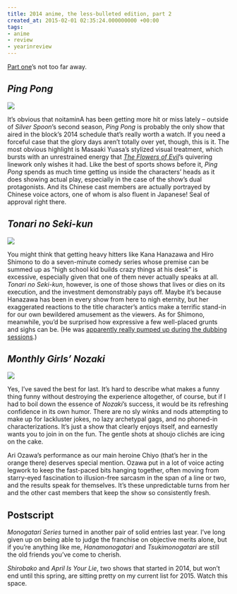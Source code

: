 ```yaml
---
title: 2014 anime, the less-bulleted edition, part 2
created_at: 2015-02-01 02:35:24.000000000 +00:00
tags:
- anime
- review
- yearinreview
---
```


[Part one](http://blog.room208.org/post/108115059123)’s not too far
away.

## *Ping Pong*

![](/blog/media/tumblr_inline_nj2jv6IPPm1qhcb4p.jpg)

It’s obvious that noitaminA has been getting more hit or miss lately –
outside of *Silver Spoon*’s second season, *Ping Pong* is probably the
only show that aired in the block’s 2014 schedule that’s really worth a
watch. If you need a forceful case that the glory days aren’t totally
over yet, though, this is it. The most obvious highlight is Masaaki
Yuasa’s stylized visual treatment, which bursts with an unrestrained
energy that [*The Flowers of
Evil*](http://blog.room208.org/post/54305409058)’s quivering linework
only wishes it had. Like the best of sports shows before it, *Ping Pong*
spends as much time getting us inside the characters’ heads as it does
showing actual play, especially in the case of the show’s dual
protagonists. And its Chinese cast members are actually portrayed by
Chinese voice actors, one of whom is also fluent in Japanese! Seal of
approval right there.

## *Tonari no Seki-kun*

![](/blog/media/tumblr_inline_nj2kyuoA3w1qhcb4p.jpg)

You might think that getting heavy hitters like Kana Hanazawa and Hiro
Shimono to do a seven-minute comedy series whose premise can be summed
up as “high school kid builds crazy things at his desk” is excessive,
especially given that one of them never actually speaks at all. *Tonari
no Seki-kun*, however, is one of those shows that lives or dies on its
execution, and the investment demonstrably pays off. Maybe it’s because
Hanazawa has been in every show from here to nigh eternity, but her
exaggerated reactions to the title character’s antics make a terrific
stand-in for our own bewildered amusement as the viewers. As for
Shimono, meanwhile, you’d be surprised how expressive a few well-placed
grunts and sighs can be. (He was [apparently really pumped up during the
dubbing sessions](http://i.imgur.com/aeUk8ej.jpg).)

## *Monthly Girls’ Nozaki*

![](/blog/media/tumblr_inline_nj2kz3hD9g1qhcb4p.jpg)

Yes, I’ve saved the best for last. It’s hard to describe what makes a
funny thing funny without destroying the experience altogether, of
course, but if I had to boil down the essence of *Nozaki*’s success, it
would be its refreshing confidence in its own humor. There are no sly
winks and nods attempting to make up for lackluster jokes, no lazy
archetypal gags, and no phoned-in characterizations. It’s just a show
that clearly enjoys itself, and earnestly wants you to join in on the
fun. The gentle shots at shoujo clichés are icing on the cake.

Ari Ozawa’s performance as our main heroine Chiyo (that’s her in the
orange there) deserves special mention. Ozawa put in a lot of voice
acting legwork to keep the fast-paced bits hanging together, often
moving from starry-eyed fascination to illusion-free sarcasm in the span
of a line or two, and the results speak for themselves. It’s these
unpredictable turns from her and the other cast members that keep the
show so consistently fresh.

## Postscript

*Monogatari Series* turned in another pair of solid entries last year.
I’ve long given up on being able to judge the franchise on objective
merits alone, but if you’re anything like me, *Hanamonogatari* and
*Tsukimonogatari* are still the old friends you’ve come to cherish.

*Shirobako* and *April Is Your Lie*, two shows that started in 2014, but
won’t end until this spring, are sitting pretty on my current list for
2015. Watch this space.
